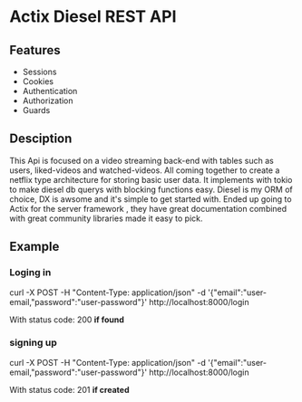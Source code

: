 # Actix Diesel REST API

## Features

- Sessions
- Cookies
- Authentication
- Authorization
- Guards

## Desciption

This Api is focused on a video streaming back-end with tables such as users, liked-videos and watched-videos.
All coming together to create a netflix type architecture for storing basic user data.
It implements with tokio to make diesel db querys with blocking functions easy. Diesel is my ORM of
choice, DX is awsome and it's simple to get started with. Ended up going to Actix for the server framework
, they have great documentation combined with great community libraries made it easy to pick.

## Example

### Loging in

curl -X POST -H "Content-Type: application/json" -d '{"email":"user-email,"password":"user-password"}' http://localhost:8000/login

With status code: 200 **if found**

### signing up

curl -X POST -H "Content-Type: application/json" -d '{"email":"user-email,"password":"user-password"}' http://localhost:8000/login

With status code: 201 **if created**
